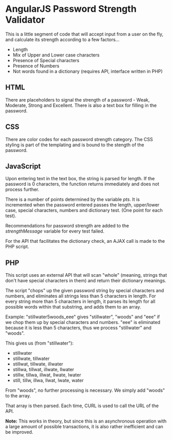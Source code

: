 # AngularJS Password Strength Validator

This is a little segment of code that will accept input from a user on the fly, and calculate its strength according to a few factors...
- Length
- Mix of Upper and Lower case characters
- Presence of Special characters
- Presence of Numbers
- Not words found in a dictionary (requires API, interface written in PHP)

## HTML
There are placeholders to signal the strength of a password - Weak, Moderate, Strong and Excellent. There is also a text box for filling in the password.

## CSS
There are color codes for each password strength category. The CSS styling is part of the templating and is bound to the stength of the password.

## JavaScript
Upon entering text in the text box, the string is parsed for length. If the password is 0 characters, the function returns immediately and does not process further.

There is a number of points determined by the variable *pts*. It is incremented when the password entered passes the length, upper/lower case, special characters, numbers and dictionary test. (One point for each test).

Recommendations for password strength are added to the *strengthMessage* variable for every test failed.

For the API that facilitates the dictionary check, an AJAX call is made to the PHP script.

## PHP
This script uses an external API that will scan "whole" (meaning, strings that don't have special characters in them) and return their dictionary meanings.

The script "chops" up the given password string by special characters and numbers, and eliminates all strings less than 5 characters in length. For every string more than 5 characters in length, it parses its length for all possible words within that substring, and adds them to an array.

Example: "stillwater5woods_eee" gives "stillwater", "woods" and "eee" if we chop them up by special characters and numbers. "eee" is eliminated because it is less than 5 characters, thus we process "stillwater" and "woods". 

This gives us (from "stillwater"):
- stillwater
- stillwate, tillwater
- stillwat, tillwate, illwater
- stillwa, tillwat, illwate, llwater
- stillw, tillwa, illwat, llwate, lwater
- still, tillw, illwa, llwat, lwate, water

From "woods", no further processing is necessary. We simply add "woods" to the array.

That array is then parsed. Each time, CURL is used to call the URL of the API.

**Note:** This works in theory, but since this is an asynchronous operation with a large amount of possible transactions, it is also rather inefficient and can be improved.

